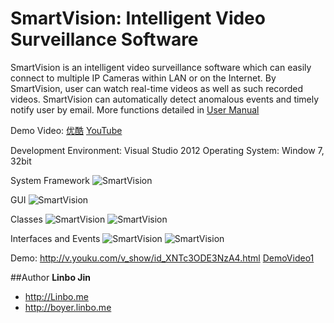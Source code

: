 SmartVision: Intelligent Video Surveillance Software
===========

SmartVision is an intelligent video surveillance software which can easily connect to multiple IP Cameras within LAN or on the Internet. By SmartVision, user can watch real-time videos as well as such recorded videos. SmartVision can automatically detect anomalous events and timely notify user by email. More functions detailed in [User Manual](https://github.com/linbojin/SmartVision/blob/master/Smart%20Vision%20V1.0/Smart%20Vision%20User%20Manual%20V1.0.pdf)

Demo Video: [优酷](http://v.youku.com/v_show/id_XNTc3ODE3NzA4.html) [YouTube](https://www.youtube.com/watch?v=KUE5DR8TGvI&feature=youtu.be)  

Development Environment: Visual Studio 2012
Operating System: Window 7, 32bit

System Framework
![SmartVision](https://github.com/linbojin/SmartVision/raw/master/Smart%20Vision%20V1.0/doc/Framework.PNG)

GUI
![SmartVision](https://github.com/linbojin/SmartVision/raw/master/Smart%20Vision%20V1.0/doc/Windows.PNG)

Classes
![SmartVision](https://github.com/linbojin/SmartVision/raw/master/Smart%20Vision%20V1.0/doc/Classes.PNG)
![SmartVision](https://github.com/linbojin/SmartVision/raw/master/Smart%20Vision%20V1.0/doc/Classlevels.PNG)

Interfaces and Events
![SmartVision](https://github.com/linbojin/SmartVision/raw/master/Smart%20Vision%20V1.0/doc/Events.PNG)
![SmartVision](https://github.com/linbojin/SmartVision/raw/master/Smart%20Vision%20V1.0/doc/VideoSource.PNG)

Demo: http://v.youku.com/v_show/id_XNTc3ODE3NzA4.html
[DemoVideo1](http://v.youku.com/v_show/id_XNTc0MTE5NjY0.html)  

##Author
**Linbo Jin**

+ http://Linbo.me
+ http://boyer.linbo.me
